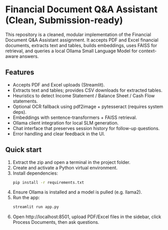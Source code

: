 
# Financial Document Q&A Assistant (Clean, Submission-ready)

This repository is a cleaned, modular implementation of the Financial Document Q&A Assistant assignment.
It accepts PDF and Excel financial documents, extracts text and tables, builds embeddings, uses FAISS for retrieval,
and queries a local Ollama Small Language Model for context-aware answers.

## Features
- Accepts PDF and Excel uploads (Streamlit).
- Extracts text and tables; provides CSV downloads for extracted tables.
- Heuristics to detect Income Statement / Balance Sheet / Cash Flow statements.
- Optional OCR fallback using pdf2image + pytesseract (requires system deps).
- Embeddings with sentence-transformers + FAISS retrieval.
- Ollama client integration for local SLM generation.
- Chat interface that preserves session history for follow-up questions.
- Error handling and clear feedback in the UI.

## Quick start
1. Extract the zip and open a terminal in the project folder.
2. Create and activate a Python virtual environment.
3. Install dependencies:
   ```bash
   pip install -r requirements.txt
   ```
4. Ensure Ollama is installed and a model is pulled (e.g. llama2).
5. Run the app:
   ```bash
   streamlit run app.py
   ```
6. Open http://localhost:8501, upload PDF/Excel files in the sidebar, click Process Documents, then ask questions.

